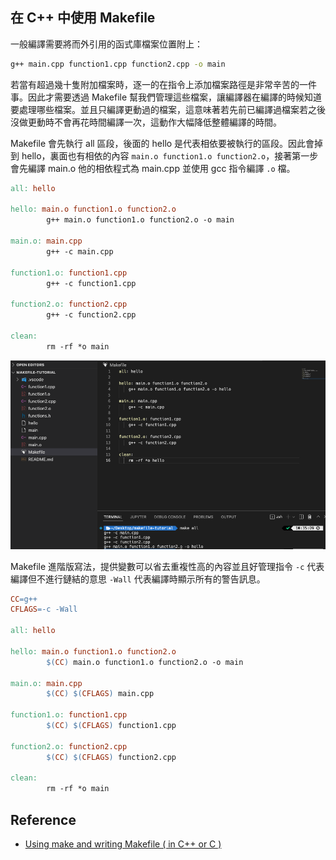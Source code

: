 ## 在 C++ 中使用 Makefile

一般編譯需要將而外引用的函式庫檔案位置附上：

```sh
g++ main.cpp function1.cpp function2.cpp -o main
```

若當有超過幾十隻附加檔案時，逐一的在指令上添加檔案路徑是非常辛苦的一件事。因此才需要透過 Makefile 幫我們管理這些檔案，讓編譯器在編譯的時候知道要處理哪些檔案。並且只編譯更動過的檔案，這意味著若先前已編譯過檔案若之後沒做更動時不會再花時間編譯一次，這動作大幅降低整體編譯的時間。

Makefile 會先執行 all 區段，後面的 hello 是代表相依要被執行的區段。因此會掉到 hello，裏面也有相依的內容 `main.o function1.o function2.o`，接著第一步會先編譯 main.o 他的相依程式為 main.cpp 並使用 gcc 指令編譯 `.o` 檔。

```makefile
all: hello

hello: main.o function1.o function2.o
		g++ main.o function1.o function2.o -o main

main.o: main.cpp
		g++ -c main.cpp

function1.o: function1.cpp
		g++ -c function1.cpp

function2.o: function2.cpp
		g++ -c function2.cpp

clean:
		rm -rf *o main
```

![](./screenshot/img01.png)

Makefile 進階版寫法，提供變數可以省去重複性高的內容並且好管理指令 `-c` 代表編譯但不進行鏈結的意思 `-Wall` 代表編譯時顯示所有的警告訊息。

```makefile
CC=g++
CFLAGS=-c -Wall

all: hello

hello: main.o function1.o function2.o
		$(CC) main.o function1.o function2.o -o main

main.o: main.cpp
		$(CC) $(CFLAGS) main.cpp

function1.o: function1.cpp
		$(CC) $(CFLAGS) function1.cpp

function2.o: function2.cpp
		$(CC) $(CFLAGS) function2.cpp

clean:
		rm -rf *o main
```


## Reference

- [Using make and writing Makefile ( in C++ or C )](https://www.youtube.com/watch?v=aw9wHbFTnAQ)